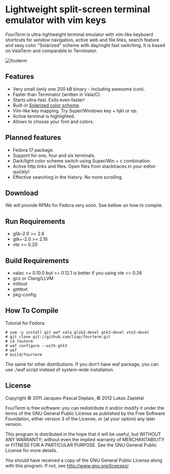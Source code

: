 
Lightweight split-screen terminal emulator with vim keys
========================================================

*FourTerm* is ultra-lightweight terminal emulator with vim-like keyboard shortcuts
for window navigation, active web and file links, search feature and sexy color
"Solarized" scheme with day/night fast switching. It is based on ValaTerm and
comparable to Terminator.

![fouterm](/lzap/fourterm/raw/master/doc/fourterm-screen1.png "FourTerm")

Features
--------

 * Very small (only one 200 kB binary - including awesome icon).
 * Faster than Terminator (written in Vala/C).
 * Starts ultra-fast. Exits even faster!
 * Built-in [Solarized color scheme](http://ethanschoonover.com/solarized).
 * Vim-like key mapping. Try Super/Windows key + hjkl or np.
 * Active terminal is highlighted.
 * Allows to choose your font and colors.

Planned features
----------------

 * Fedora 17 package.
 * Support for one, four and six terminals.
 * Dark/light color scheme switch using Super/Win + c combination.
 * Active http links and files. Open files from stacktraces in your editor quickly!
 * Effective searching in the history. No more scrolling.

Download
--------

We will provide RPMs for Fedora very soon. See bellow on how to compile.

Run Requirements
----------------

 * glib-2.0 >= 2.6
 * gtk+-2.0 >= 2.16
 * vte >= 0.20

Build Requirements
------------------

 * valac >= 0.10.0 but >= 0.12.1 is better if you using vte >= 0.26
 * gcc or Clang/LLVM
 * intltool
 * gettext
 * pkg-config

How To Compile
--------------

Tutorial for Fedora:

    # yum -y install git waf vala glib2-devel gtk3-devel vte3-devel
    # git clone git://github.com/lzap/fourterm.git
    # cd fouterm
    # waf configure --with-gtk3
    # waf
    # build/fourterm

The same for other distributions. If you don't have waf package, you can use
./waf script instead of system-wide installation.

License
-------

Copyright © 2011 Jacques-Pascal Deplaix, © 2012 Lukas Zapletal

FourTerm is free software: you can redistribute it and/or modify
it under the terms of the GNU General Public License as published by
the Free Software Foundation, either version 3 of the License, or
(at your option) any later version.

This program is distributed in the hope that it will be useful,
but WITHOUT ANY WARRANTY; without even the implied warranty of
MERCHANTABILITY or FITNESS FOR A PARTICULAR PURPOSE.  See the
GNU General Public License for more details.

You should have received a copy of the GNU General Public License
along with this program.  If not, see <http://www.gnu.org/licenses/>.

<!-- vim:se syn=markdown:sw=4:ts=4:et: -->
